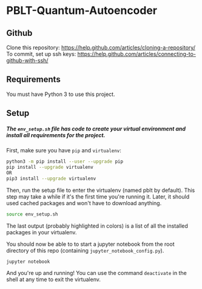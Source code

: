 # PBLT-Quantum-Autoencoder

## Github
Clone this repository: https://help.github.com/articles/cloning-a-repository/
To commit, set up ssh keys: https://help.github.com/articles/connecting-to-github-with-ssh/

## Requirements

You must have Python 3 to use this project.

## Setup

##### The `env_setup.sh` file has code to create your virtual environment and install all requirements for the project.

First, make sure you have `pip` and `virtualenv`:
```bash
python3 -m pip install --user --upgrade pip
pip install --upgrade virtualenv
OR
pip3 install --upgrade virtualenv
```

Then, run the setup file to enter the virtualenv (named pblt by default). This step may take a while if it's the first time you're running it. Later, it should used cached packages and won't have to download anything.
```bash
source env_setup.sh
```
The last output (probably highlighted in colors) is a list of all the installed packages in your virtualenv.

You should now be able to to start a jupyter notebook from the root directory of this repo (containing `jupyter_notebook_config.py`).
```bash
jupyter notebook
```

And you're up and running! You can use the command `deactivate` in the shell at any time to exit the virtualenv.

